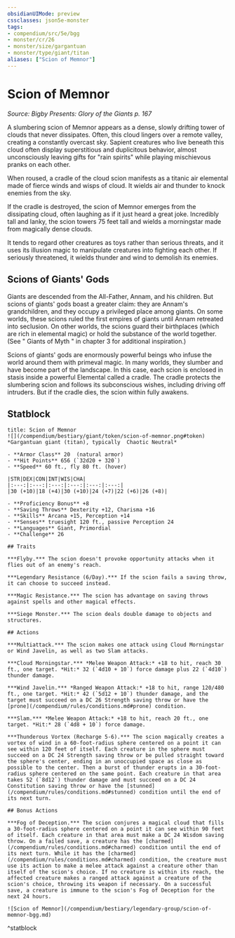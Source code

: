 ```yaml
---
obsidianUIMode: preview
cssclasses: json5e-monster
tags:
- compendium/src/5e/bgg
- monster/cr/26
- monster/size/gargantuan
- monster/type/giant/titan
aliases: ["Scion of Memnor"]
---
```

# Scion of Memnor
*Source: Bigby Presents: Glory of the Giants p. 167*  

A slumbering scion of Memnor appears as a dense, slowly drifting tower of clouds that never dissipates. Often, this cloud lingers over a remote valley, creating a constantly overcast sky. Sapient creatures who live beneath this cloud often display superstitious and duplicitous behavior, almost unconsciously leaving gifts for "rain spirits" while playing mischievous pranks on each other.

When roused, a cradle of the cloud scion manifests as a titanic air elemental made of fierce winds and wisps of cloud. It wields air and thunder to knock enemies from the sky.

If the cradle is destroyed, the scion of Memnor emerges from the dissipating cloud, often laughing as if it just heard a great joke. Incredibly tall and lanky, the scion towers 75 feet tall and wields a morningstar made from magically dense clouds.

It tends to regard other creatures as toys rather than serious threats, and it uses its illusion magic to manipulate creatures into fighting each other. If seriously threatened, it wields thunder and wind to demolish its enemies.

## Scions of Giants' Gods

Giants are descended from the All-Father, Annam, and his children. But scions of giants' gods boast a greater claim: they are Annam's grandchildren, and they occupy a privileged place among giants. On some worlds, these scions ruled the first empires of giants until Annam retreated into seclusion. On other worlds, the scions guard their birthplaces (which are rich in elemental magic) or hold the substance of the world together. (See " Giants of Myth " in chapter 3 for additional inspiration.)

Scions of giants' gods are enormously powerful beings who infuse the world around them with primeval magic. In many worlds, they slumber and have become part of the landscape. In this case, each scion is enclosed in stasis inside a powerful Elemental called a cradle. The cradle protects the slumbering scion and follows its subconscious wishes, including driving off intruders. But if the cradle dies, the scion within fully awakens.

## Statblock

```ad-statblock
title: Scion of Memnor
![](/compendium/bestiary/giant/token/scion-of-memnor.png#token)
*Gargantuan giant (titan), typically  Chaotic Neutral*

- **Armor Class** 20  (natural armor)
- **Hit Points** 656 (`32d20 + 320`)
- **Speed** 60 ft., fly 80 ft. (hover)

|STR|DEX|CON|INT|WIS|CHA|
|:---:|:---:|:---:|:---:|:---:|:---:|
|30 (+10)|18 (+4)|30 (+10)|24 (+7)|22 (+6)|26 (+8)|

- **Proficiency Bonus** +8
- **Saving Throws** Dexterity +12, Charisma +16
- **Skills** Arcana +15, Perception +14
- **Senses** truesight 120 ft., passive Perception 24
- **Languages** Giant, Primordial
- **Challenge** 26

## Traits

***Flyby.*** The scion doesn't provoke opportunity attacks when it flies out of an enemy's reach.

***Legendary Resistance (6/Day).*** If the scion fails a saving throw, it can choose to succeed instead.

***Magic Resistance.*** The scion has advantage on saving throws against spells and other magical effects.

***Siege Monster.*** The scion deals double damage to objects and structures.

## Actions

***Multiattack.*** The scion makes one attack using Cloud Morningstar or Wind Javelin, as well as two Slam attacks.

***Cloud Morningstar.*** *Melee Weapon Attack:* +18 to hit, reach 30 ft., one target. *Hit:* 32 (`4d10 + 10`) force damage plus 22 (`4d10`) thunder damage.

***Wind Javelin.*** *Ranged Weapon Attack:* +18 to hit, range 120/480 ft., one target. *Hit:* 42 (`5d12 + 10`) thunder damage, and the target must succeed on a DC 26 Strength saving throw or have the [prone](/compendium/rules/conditions.md#prone) condition.

***Slam.*** *Melee Weapon Attack:* +18 to hit, reach 20 ft., one target. *Hit:* 28 (`4d8 + 10`) force damage.

***Thunderous Vortex (Recharge 5-6).*** The scion magically creates a vortex of wind in a 60-foot-radius sphere centered on a point it can see within 120 feet of itself. Each creature in the sphere must succeed on a DC 24 Strength saving throw or be pulled straight toward the sphere's center, ending in an unoccupied space as close as possible to the center. Then a burst of thunder erupts in a 30-foot-radius sphere centered on the same point. Each creature in that area takes 52 (`8d12`) thunder damage and must succeed on a DC 24 Constitution saving throw or have the [stunned](/compendium/rules/conditions.md#stunned) condition until the end of its next turn.

## Bonus Actions

***Fog of Deception.*** The scion conjures a magical cloud that fills a 30-foot-radius sphere centered on a point it can see within 90 feet of itself. Each creature in that area must make a DC 24 Wisdom saving throw. On a failed save, a creature has the [charmed](/compendium/rules/conditions.md#charmed) condition until the end of its next turn. While it has the [charmed](/compendium/rules/conditions.md#charmed) condition, the creature must use its action to make a melee attack against a creature other than itself of the scion's choice. If no creature is within its reach, the affected creature makes a ranged attack against a creature of the scion's choice, throwing its weapon if necessary. On a successful save, a creature is immune to the scion's Fog of Deception for the next 24 hours.

![Scion of Memnor](/compendium/bestiary/legendary-group/scion-of-memnor-bgg.md)
```
^statblock